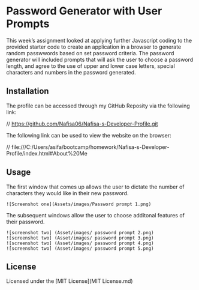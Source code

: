 # Password Generator with User Prompts

This week’s assignment looked at applying further Javascript coding to the provided starter code to create an application in a browser to generate random passwwords based on set password criteria. The password generator will included prompts that will ask the user to choose a password length, and agree to the use of upper and lower case letters, special characters and numbers in the password generated. 

## Installation

The profile can be accessed through my GitHub Reposity via the following link:

// https://github.com/Nafisa06/Nafisa-s-Developer-Profile.git 

The following link can be used to view the website on the browser:

 // file:///C:/Users/asifa/bootcamp/homework/Nafisa-s-Developer-Profile/index.html#About%20Me

 ## Usage

 The first window that comes up allows the user to dictate the number of characters they would like in their new password.

 
    ![Screenshot one](Assets/images/Password prompt 1.png)

The subsequent windows allow the user to choose additonal features of their password.

    ![screenshot two] (Asset/images/ password prompt 2.png)
    ![screenshot two] (Asset/images/ password prompt 3.png)
    ![screenshot two] (Asset/images/ password prompt 4.png)
    ![screenshot two] (Asset/images/ password prompt 5.png)


## License
Licensed under the [MIT License](MIT License.md)
